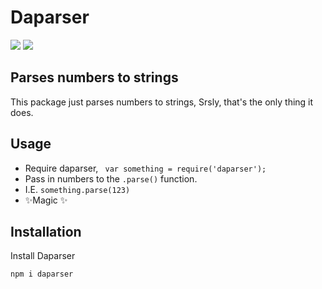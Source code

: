 # Daparser

<img src='https://img.shields.io/npm/l/daparser'>  <img src='https://img.shields.io/npm/dt/daparser'/>

## Parses numbers to strings

This package just parses numbers to strings,
Srsly, that's the only thing it does.


## Usage

- Require daparser, ` var something = require('daparser');`
- Pass in numbers to the `.parse()` function.
- I.E. `something.parse(123)`
- ✨Magic ✨

## Installation

Install Daparser

```javascript
npm i daparser
```

